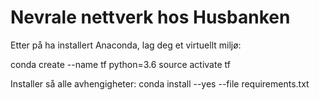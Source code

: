 # Nevrale nettverk hos Husbanken

Etter på ha installert Anaconda, lag deg et virtuellt miljø:

conda create --name tf python=3.6
source activate tf

Installer så alle avhengigheter:
conda install --yes --file requirements.txt


